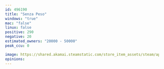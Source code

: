 ```yaml
---
id: 496190
title: "Senza Peso"
windows: "true"
mac: "false"
linux: false
positive: 290
negative: 20
estimated_owners: "20000 - 50000"
peak_ccu: 0

image: https://shared.akamai.steamstatic.com/store_item_assets/steam/apps/496190/header.jpg?t=1478014109
opinions:
---
```

